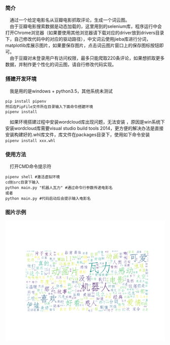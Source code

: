 ### 简介
&ensp;&ensp;通过一个给定电影名从豆瓣电影抓取评论，生成一个词云图。   
&ensp;&ensp;由于豆瓣电影搜索数据是动态加载的，这里用到的selenium库，程序运行中会打开Chrome浏览器（如果要使用其他浏览器请下载对应的driver放到drivers目录下，自己修改代码中的对应的驱动路径），中文词云使用jieba库进行分词，matplotlib库展示图片，如果要保存图片，点击词云图片窗口上的保存图标按钮即可。   
&ensp;&ensp;由于豆瓣对未登录用户有访问权限，最多只能爬取220条评论，如果想抓取更多数据，并制作更个性化的词云图，请自行修改代码实现。
### 搭建开发环境
&ensp;&ensp;我是用的是windows + python3.5，其他系统未测试
```
pip install pipenv
然后在PipFile文件所在目录输入下面命令搭建环境
pipenv install
```
&ensp;&ensp;如果环境搭建过程中安装wordcloud库出现问题，无法安装 ，原因是win系统下安装wordcloud库需要visual studio build tools 2014，更方便的解决办法是直接安装构建好的.whl库文件，库文件在packages目录下，使用如下命令安装   
`pipenv install xxx.whl`
### 使用方法
&ensp;&ensp;打开CMD命令提示符
```
pipenv shell #激活虚拟环境
cd到src目录下输入
python main.py "机器人瓦力" #通过命令行参数传递电影名
或者
python main.py #代码启动后会提示输入电影名

```
### 图片示例
![image](https://github.com/wangyushun/dbmc/blob/master/image/wali.png)

